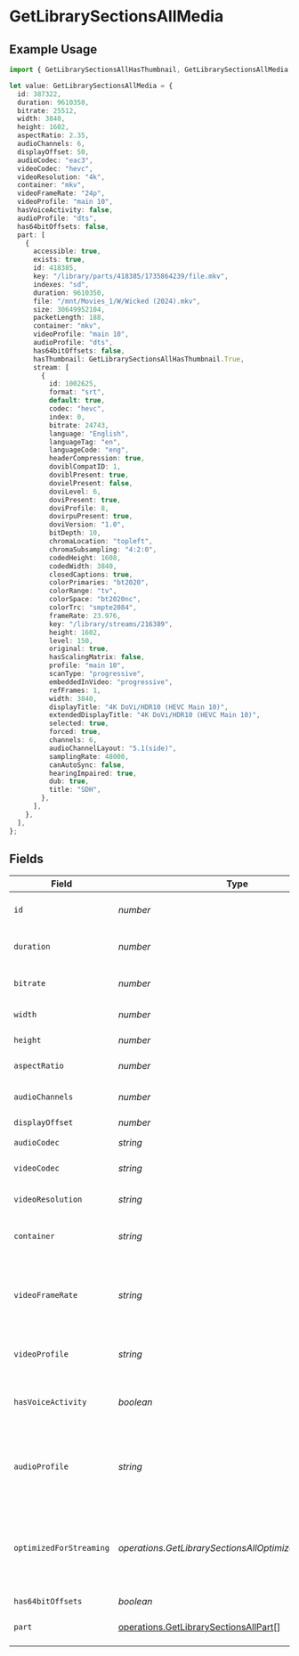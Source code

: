 # GetLibrarySectionsAllMedia

## Example Usage

```typescript
import { GetLibrarySectionsAllHasThumbnail, GetLibrarySectionsAllMedia } from "@lukehagar/plexjs/sdk/models/operations";

let value: GetLibrarySectionsAllMedia = {
  id: 387322,
  duration: 9610350,
  bitrate: 25512,
  width: 3840,
  height: 1602,
  aspectRatio: 2.35,
  audioChannels: 6,
  displayOffset: 50,
  audioCodec: "eac3",
  videoCodec: "hevc",
  videoResolution: "4k",
  container: "mkv",
  videoFrameRate: "24p",
  videoProfile: "main 10",
  hasVoiceActivity: false,
  audioProfile: "dts",
  has64bitOffsets: false,
  part: [
    {
      accessible: true,
      exists: true,
      id: 418385,
      key: "/library/parts/418385/1735864239/file.mkv",
      indexes: "sd",
      duration: 9610350,
      file: "/mnt/Movies_1/W/Wicked (2024).mkv",
      size: 30649952104,
      packetLength: 188,
      container: "mkv",
      videoProfile: "main 10",
      audioProfile: "dts",
      has64bitOffsets: false,
      hasThumbnail: GetLibrarySectionsAllHasThumbnail.True,
      stream: [
        {
          id: 1002625,
          format: "srt",
          default: true,
          codec: "hevc",
          index: 0,
          bitrate: 24743,
          language: "English",
          languageTag: "en",
          languageCode: "eng",
          headerCompression: true,
          doviblCompatID: 1,
          doviblPresent: true,
          dovielPresent: false,
          doviLevel: 6,
          doviPresent: true,
          doviProfile: 8,
          dovirpuPresent: true,
          doviVersion: "1.0",
          bitDepth: 10,
          chromaLocation: "topleft",
          chromaSubsampling: "4:2:0",
          codedHeight: 1608,
          codedWidth: 3840,
          closedCaptions: true,
          colorPrimaries: "bt2020",
          colorRange: "tv",
          colorSpace: "bt2020nc",
          colorTrc: "smpte2084",
          frameRate: 23.976,
          key: "/library/streams/216389",
          height: 1602,
          level: 150,
          original: true,
          hasScalingMatrix: false,
          profile: "main 10",
          scanType: "progressive",
          embeddedInVideo: "progressive",
          refFrames: 1,
          width: 3840,
          displayTitle: "4K DoVi/HDR10 (HEVC Main 10)",
          extendedDisplayTitle: "4K DoVi/HDR10 (HEVC Main 10)",
          selected: true,
          forced: true,
          channels: 6,
          audioChannelLayout: "5.1(side)",
          samplingRate: 48000,
          canAutoSync: false,
          hearingImpaired: true,
          dub: true,
          title: "SDH",
        },
      ],
    },
  ],
};
```

## Fields

| Field                                                                                                 | Type                                                                                                  | Required                                                                                              | Description                                                                                           | Example                                                                                               |
| ----------------------------------------------------------------------------------------------------- | ----------------------------------------------------------------------------------------------------- | ----------------------------------------------------------------------------------------------------- | ----------------------------------------------------------------------------------------------------- | ----------------------------------------------------------------------------------------------------- |
| `id`                                                                                                  | *number*                                                                                              | :heavy_check_mark:                                                                                    | Unique media identifier.                                                                              | 387322                                                                                                |
| `duration`                                                                                            | *number*                                                                                              | :heavy_minus_sign:                                                                                    | Duration of the media in milliseconds.                                                                | 9610350                                                                                               |
| `bitrate`                                                                                             | *number*                                                                                              | :heavy_minus_sign:                                                                                    | Bitrate in bits per second.                                                                           | 25512                                                                                                 |
| `width`                                                                                               | *number*                                                                                              | :heavy_minus_sign:                                                                                    | Video width in pixels.                                                                                | 3840                                                                                                  |
| `height`                                                                                              | *number*                                                                                              | :heavy_minus_sign:                                                                                    | Video height in pixels.                                                                               | 1602                                                                                                  |
| `aspectRatio`                                                                                         | *number*                                                                                              | :heavy_minus_sign:                                                                                    | Aspect ratio of the video.                                                                            | 2.35                                                                                                  |
| `audioChannels`                                                                                       | *number*                                                                                              | :heavy_minus_sign:                                                                                    | Number of audio channels.                                                                             | 6                                                                                                     |
| `displayOffset`                                                                                       | *number*                                                                                              | :heavy_minus_sign:                                                                                    | N/A                                                                                                   | 50                                                                                                    |
| `audioCodec`                                                                                          | *string*                                                                                              | :heavy_minus_sign:                                                                                    | Audio codec used.                                                                                     | eac3                                                                                                  |
| `videoCodec`                                                                                          | *string*                                                                                              | :heavy_minus_sign:                                                                                    | Video codec used.                                                                                     | hevc                                                                                                  |
| `videoResolution`                                                                                     | *string*                                                                                              | :heavy_minus_sign:                                                                                    | Video resolution (e.g., 4k).                                                                          | 4k                                                                                                    |
| `container`                                                                                           | *string*                                                                                              | :heavy_minus_sign:                                                                                    | File container type.                                                                                  | mkv                                                                                                   |
| `videoFrameRate`                                                                                      | *string*                                                                                              | :heavy_minus_sign:                                                                                    | Frame rate of the video. Values found include NTSC, PAL, 24p<br/>                                     | 24p                                                                                                   |
| `videoProfile`                                                                                        | *string*                                                                                              | :heavy_minus_sign:                                                                                    | Video profile (e.g., main 10).                                                                        | main 10                                                                                               |
| `hasVoiceActivity`                                                                                    | *boolean*                                                                                             | :heavy_minus_sign:                                                                                    | Indicates whether voice activity is detected.                                                         | false                                                                                                 |
| `audioProfile`                                                                                        | *string*                                                                                              | :heavy_minus_sign:                                                                                    | The audio profile used for the media (e.g., DTS, Dolby Digital, etc.).                                | dts                                                                                                   |
| `optimizedForStreaming`                                                                               | *operations.GetLibrarySectionsAllOptimizedForStreaming*                                               | :heavy_minus_sign:                                                                                    | Has this media been optimized for streaming. NOTE: This can be 0, 1, false or true                    |                                                                                                       |
| `has64bitOffsets`                                                                                     | *boolean*                                                                                             | :heavy_minus_sign:                                                                                    | N/A                                                                                                   | false                                                                                                 |
| `part`                                                                                                | [operations.GetLibrarySectionsAllPart](../../../sdk/models/operations/getlibrarysectionsallpart.md)[] | :heavy_minus_sign:                                                                                    | An array of parts for this media item.                                                                |                                                                                                       |